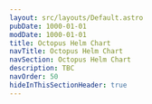 ```yaml
---
layout: src/layouts/Default.astro
pubDate: 1000-01-01
modDate: 1000-01-01
title: Octopus Helm Chart
navTitle: Octopus Helm Chart
navSection: Octopus Helm Chart
description: TBC
navOrder: 50
hideInThisSectionHeader: true
---
```


